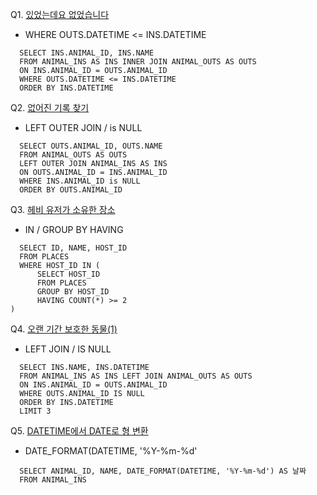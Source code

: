 Q1. [있었는데요 없었습니다](https://programmers.co.kr/learn/courses/30/lessons/59043)

  - WHERE OUTS.DATETIME <= INS.DATETIME
  
  ```MYSQL
    SELECT INS.ANIMAL_ID, INS.NAME 
    FROM ANIMAL_INS AS INS INNER JOIN ANIMAL_OUTS AS OUTS
    ON INS.ANIMAL_ID = OUTS.ANIMAL_ID
    WHERE OUTS.DATETIME <= INS.DATETIME
    ORDER BY INS.DATETIME
  ```
  
Q2. [없어진 기록 찾기](https://programmers.co.kr/learn/courses/30/lessons/59042)

  - LEFT OUTER JOIN / is NULL
  
  ```MYSQL
    SELECT OUTS.ANIMAL_ID, OUTS.NAME
    FROM ANIMAL_OUTS AS OUTS
    LEFT OUTER JOIN ANIMAL_INS AS INS
    ON OUTS.ANIMAL_ID = INS.ANIMAL_ID
    WHERE INS.ANIMAL_ID is NULL
    ORDER BY OUTS.ANIMAL_ID
  ```

Q3. [헤비 유저가 소유한 장소](https://programmers.co.kr/learn/courses/30/lessons/77487)

  - IN / GROUP BY HAVING
  
  ```MYSQL
    SELECT ID, NAME, HOST_ID 
    FROM PLACES 
    WHERE HOST_ID IN ( 
        SELECT HOST_ID 
        FROM PLACES 
        GROUP BY HOST_ID 
        HAVING COUNT(*) >= 2
)
  ```

Q4. [오랜 기간 보호한 동물(1)](https://programmers.co.kr/learn/courses/30/lessons/59044)

  - LEFT JOIN / IS NULL

  ```MYSQL
    SELECT INS.NAME, INS.DATETIME 
    FROM ANIMAL_INS AS INS LEFT JOIN ANIMAL_OUTS AS OUTS
    ON INS.ANIMAL_ID = OUTS.ANIMAL_ID
    WHERE OUTS.ANIMAL_ID IS NULL
    ORDER BY INS.DATETIME 
    LIMIT 3
  ```
  
Q5. [DATETIME에서 DATE로 형 변환](https://programmers.co.kr/learn/courses/30/lessons/59414)

  - DATE_FORMAT(DATETIME, '%Y-%m-%d'

  ```MYSQL
    SELECT ANIMAL_ID, NAME, DATE_FORMAT(DATETIME, '%Y-%m-%d') AS 날짜
    FROM ANIMAL_INS
  ```
